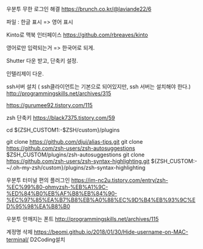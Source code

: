 우분투 무한 로그인 해결
https://brunch.co.kr/@laviande22/6

파일 : 한글 표시 => 영어 표시

Kinto로 맥북 인터페이스 
https://github.com/rbreaves/kinto

영어로만 입력되는거 => 한국어로 되게.

Shutter 다운 받고, 단축키 설정.

인텔리제이 다운.

ssh서버 설치 ( ssh클라이언트는 기본으로 되어있지만, ssh 서버는 설치해야 한다.)
http://programmingskills.net/archives/315

https://gurumee92.tistory.com/115

zsh 단축키
https://black7375.tistory.com/59

cd ${ZSH_CUSTOM1:-$ZSH/custom}/plugins

git clone https://github.com/djui/alias-tips.git
git clone https://github.com/zsh-users/zsh-autosuggestions $ZSH_CUSTOM/plugins/zsh-autosuggestions
git clone https://github.com/zsh-users/zsh-syntax-highlighting.git ${ZSH_CUSTOM:-~/.oh-my-zsh/custom}/plugins/zsh-syntax-highlighting

우분투 터미널 편의 플러그인
https://im-nc2u.tistory.com/entry/zsh-%EC%99%80-ohmyzsh-%EB%A1%9C-%ED%84%B0%EB%AF%B8%EB%84%90-%EC%97%85%EA%B7%B8%EB%A0%88%EC%9D%B4%EB%93%9C%ED%95%98%EA%B8%B0


우분투 안깨지는 폰트
http://programmingskills.net/archives/115

계정명 삭제
https://beomi.github.io/2018/01/30/Hide-username-on-MAC-terminal/
D2Coding설치